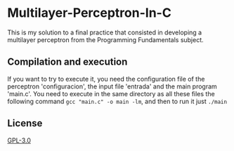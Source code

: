 # Multilayer-Perceptron-In-C
This is my solution to a final practice that consisted in developing a multilayer perceptron from the Programming Fundamentals subject. 

## Compilation and execution

If you want to try to execute it, you need the configuration file of the perceptron 'configuracion', the input file 'entrada' and the main program 'main.c'. You need to execute in the same directory as all these files the following command `gcc "main.c" -o main -lm`, and then to run it just `./main`

## License
[GPL-3.0](https://www.gnu.org/licenses/gpl-3.0.html)

